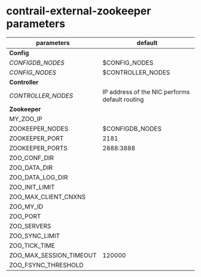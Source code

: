 # contrail-external-zookeeper parameters

| parameters              | default                                        |
| --------------------    | ---------------------------------------------- |
| **Config**              |                                                |
| *CONFIGDB_NODES*        | $CONFIG_NODES                                  |
| *CONFIG_NODES*          | $CONTROLLER_NODES                              |
| **Controller**          |                                                |
| *CONTROLLER_NODES*      | IP address of the NIC performs default routing |
| **Zookeeper**           |                                                |
| MY_ZOO_IP               |                                                |
| ZOOKEEPER_NODES         | $CONFIGDB_NODES                                |
| ZOOKEEPER_PORT          | 2181                                           |
| ZOOKEEPER_PORTS         | 2888:3888                                      |
| ZOO_CONF_DIR            |                                                |
| ZOO_DATA_DIR            |                                                |
| ZOO_DATA_LOG_DIR        |                                                |
| ZOO_INIT_LIMIT          |                                                |
| ZOO_MAX_CLIENT_CNXNS    |                                                |
| ZOO_MY_ID               |                                                |
| ZOO_PORT                |                                                |
| ZOO_SERVERS             |                                                |
| ZOO_SYNC_LIMIT          |                                                |
| ZOO_TICK_TIME           |                                                |
| ZOO_MAX_SESSION_TIMEOUT | 120000                                         |
| ZOO_FSYNC_THRESHOLD     |                                                |